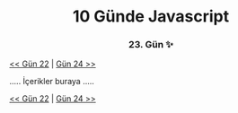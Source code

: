 <div align="center">
    <h1>10 Günde Javascript</h3>
    <h3>23. Gün ✨</h3>
</div>

[<< Gün 22](../../günler/gün-22/gun-22.md) | [Gün 24 >>](../../günler/gün-24/gun-24.md)

.....
İçerikler buraya
.....

[<< Gün 22](../../günler/gün-22/gun-22.md) | [Gün 24 >>](../../günler/gün-24/gun-24.md)